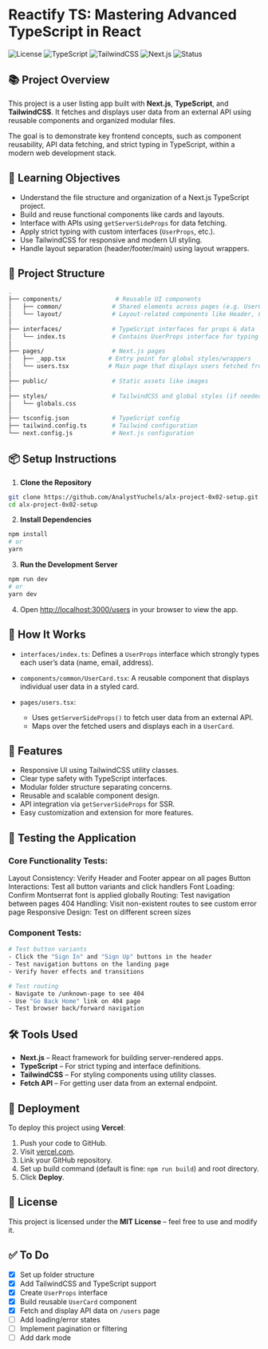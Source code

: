 # Reactify TS: Mastering Advanced TypeScript in React

![License](https://img.shields.io/badge/license-MIT-green.svg)
![TypeScript](https://img.shields.io/badge/language-TypeScript-blue)
![TailwindCSS](https://img.shields.io/badge/styling-TailwindCSS-38B2AC)
![Next.js](https://img.shields.io/badge/framework-Next.js-black)
![Status](https://img.shields.io/badge/status-In%20Progress-yellow)

## 📚 Project Overview

This project is a user listing app built with **Next.js**, **TypeScript**, and **TailwindCSS**. It fetches and displays user data from an external API using reusable components and organized modular files.

The goal is to demonstrate key frontend concepts, such as component reusability, API data fetching, and strict typing in TypeScript, within a modern web development stack.


## 🎯 Learning Objectives

- Understand the file structure and organization of a Next.js TypeScript project.
- Build and reuse functional components like cards and layouts.
- Interface with APIs using `getServerSideProps` for data fetching.
- Apply strict typing with custom interfaces (`UserProps`, etc.).
- Use TailwindCSS for responsive and modern UI styling.
- Handle layout separation (header/footer/main) using layout wrappers.


## 🧱 Project Structure

```bash
.
├── components/               # Reusable UI components
│   ├── common/              # Shared elements across pages (e.g. UserCard)
│   └── layout/              # Layout-related components like Header, Footer
│
├── interfaces/              # TypeScript interfaces for props & data
│   └── index.ts             # Contains UserProps interface for typing user data
│
├── pages/                   # Next.js pages
│   ├── _app.tsx            # Entry point for global styles/wrappers
│   └── users.tsx           # Main page that displays users fetched from API
│
├── public/                  # Static assets like images
│
├── styles/                  # TailwindCSS and global styles (if needed)
│   └── globals.css
│
├── tsconfig.json            # TypeScript config
├── tailwind.config.ts       # Tailwind configuration
└── next.config.js           # Next.js configuration
````


## 📦 Setup Instructions

1. **Clone the Repository**

```bash
git clone https://github.com/AnalystYuchels/alx-project-0x02-setup.git
cd alx-project-0x02-setup
```

2. **Install Dependencies**

```bash
npm install
# or
yarn
```

3. **Run the Development Server**

```bash
npm run dev
# or
yarn dev
```

4. Open [http://localhost:3000/users](http://localhost:3000/users) in your browser to view the app.


## 🧠 How It Works

* `interfaces/index.ts`: Defines a `UserProps` interface which strongly types each user’s data (name, email, address).
* `components/common/UserCard.tsx`: A reusable component that displays individual user data in a styled card.
* `pages/users.tsx`:

  * Uses `getServerSideProps()` to fetch user data from an external API.
  * Maps over the fetched users and displays each in a `UserCard`.


## 🌟 Features

* Responsive UI using TailwindCSS utility classes.
* Clear type safety with TypeScript interfaces.
* Modular folder structure separating concerns.
* Reusable and scalable component design.
* API integration via `getServerSideProps` for SSR.
* Easy customization and extension for more features.


## 🧪 Testing the Application

### Core Functionality Tests:

Layout Consistency: Verify Header and Footer appear on all pages
Button Interactions: Test all button variants and click handlers
Font Loading: Confirm Montserrat font is applied globally
Routing: Test navigation between pages
404 Handling: Visit non-existent routes to see custom error page
Responsive Design: Test on different screen sizes

### Component Tests:

```bash
# Test button variants
- Click the "Sign In" and "Sign Up" buttons in the header
- Test navigation buttons on the landing page
- Verify hover effects and transitions

# Test routing
- Navigate to /unknown-page to see 404
- Use "Go Back Home" link on 404 page
- Test browser back/forward navigation
```


## 🛠️ Tools Used

* **Next.js** – React framework for building server-rendered apps.
* **TypeScript** – For strict typing and interface definitions.
* **TailwindCSS** – For styling components using utility classes.
* **Fetch API** – For getting user data from an external endpoint.


## 🚀 Deployment

To deploy this project using **Vercel**:

1. Push your code to GitHub.
2. Visit [vercel.com](https://vercel.com).
3. Link your GitHub repository.
4. Set up build command (default is fine: `npm run build`) and root directory.
5. Click **Deploy**.


## 🧾 License

This project is licensed under the **MIT License** – feel free to use and modify it.


## ✅ To Do

* [x] Set up folder structure
* [x] Add TailwindCSS and TypeScript support
* [x] Create `UserProps` interface
* [x] Build reusable `UserCard` component
* [x] Fetch and display API data on `/users` page
* [ ] Add loading/error states
* [ ] Implement pagination or filtering
* [ ] Add dark mode
